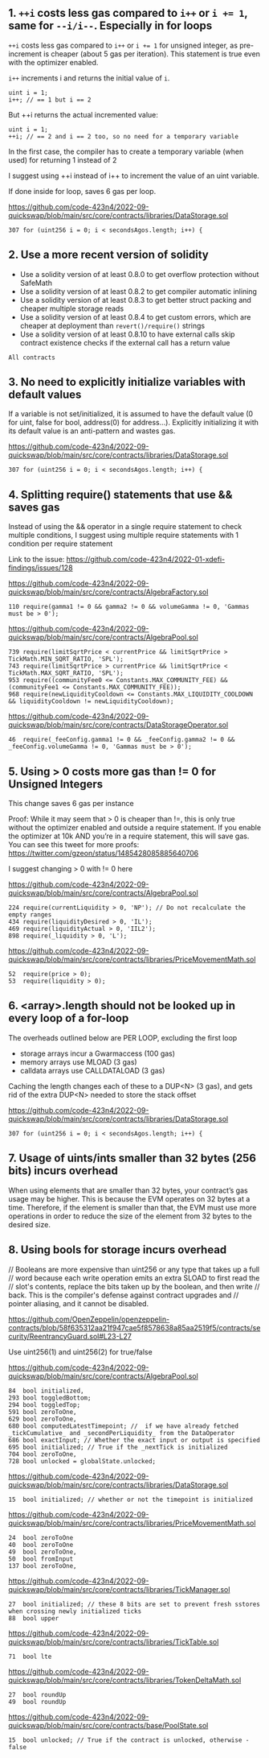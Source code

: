 ## 1. `++i` costs less gas compared to `i++` or `i += 1`, same for `--i/i--`. Especially in for loops

`++i` costs less gas compared to `i++` or `i += 1` for unsigned integer, as pre-increment is cheaper (about 5 gas per iteration). This statement is true even with the optimizer enabled.

`i++` increments i and returns the initial value of `i`.

```
uint i = 1;  
i++; // == 1 but i == 2
```
But ++i returns the actual incremented value:
```
uint i = 1;  
++i; // == 2 and i == 2 too, so no need for a temporary variable  
```
In the first case, the compiler has to create a temporary variable (when used) for returning 1 instead of 2

I suggest using ++i instead of i++ to increment the value of an uint variable.

If done inside for loop, saves 6 gas per loop.

https://github.com/code-423n4/2022-09-quickswap/blob/main/src/core/contracts/libraries/DataStorage.sol
```
307	for (uint256 i = 0; i < secondsAgos.length; i++) {
```

## 2. Use a more recent version of solidity

- Use a solidity version of at least 0.8.0 to get overflow protection without SafeMath  
- Use a solidity version of at least 0.8.2 to get compiler automatic inlining  
- Use a solidity version of at least 0.8.3 to get better struct packing and cheaper multiple storage reads  
- Use a solidity version of at least 0.8.4 to get custom errors, which are cheaper at deployment than `revert()/require()` strings  
- Use a solidity version of at least 0.8.10 to have external calls skip contract existence checks if the external call has a return value

```
All contracts
```
## 3. No need to explicitly initialize variables with default values

If a variable is not set/initialized, it is assumed to have the default value (0 for uint, false for bool, address(0) for address…). Explicitly initializing it with its default value is an anti-pattern and wastes gas.


https://github.com/code-423n4/2022-09-quickswap/blob/main/src/core/contracts/libraries/DataStorage.sol
```
307	for (uint256 i = 0; i < secondsAgos.length; i++) {
```

## 4. Splitting require() statements that use && saves gas


Instead of using the && operator in a single require statement to check multiple conditions, I suggest using multiple require statements with 1 condition per require statement

Link to the issue: https://github.com/code-423n4/2022-01-xdefi-findings/issues/128

https://github.com/code-423n4/2022-09-quickswap/blob/main/src/core/contracts/AlgebraFactory.sol
```
110	require(gamma1 != 0 && gamma2 != 0 && volumeGamma != 0, 'Gammas must be > 0');
```
https://github.com/code-423n4/2022-09-quickswap/blob/main/src/core/contracts/AlgebraPool.sol
```
739	require(limitSqrtPrice < currentPrice && limitSqrtPrice > TickMath.MIN_SQRT_RATIO, 'SPL');
743	require(limitSqrtPrice > currentPrice && limitSqrtPrice < TickMath.MAX_SQRT_RATIO, 'SPL');
953	require((communityFee0 <= Constants.MAX_COMMUNITY_FEE) && (communityFee1 <= Constants.MAX_COMMUNITY_FEE));
968	require(newLiquidityCooldown <= Constants.MAX_LIQUIDITY_COOLDOWN && liquidityCooldown != newLiquidityCooldown);
```
https://github.com/code-423n4/2022-09-quickswap/blob/main/src/core/contracts/DataStorageOperator.sol
```
46	require(_feeConfig.gamma1 != 0 && _feeConfig.gamma2 != 0 && _feeConfig.volumeGamma != 0, 'Gammas must be > 0');
```

## 5. Using > 0 costs more gas than != 0 for Unsigned Integers

This change saves 6 gas per instance

Proof: While it may seem that > 0 is cheaper than !=, this is only true without the optimizer enabled and outside a require statement. If you enable the optimizer at 10k AND you’re in a require statement, this will save gas. You can see this tweet for more proofs: https://twitter.com/gzeon/status/1485428085885640706

I suggest changing > 0 with != 0 here

https://github.com/code-423n4/2022-09-quickswap/blob/main/src/core/contracts/AlgebraPool.sol
```
224	require(currentLiquidity > 0, 'NP'); // Do not recalculate the empty ranges
434	require(liquidityDesired > 0, 'IL');
469	require(liquidityActual > 0, 'IIL2');
898	require(_liquidity > 0, 'L');
```
https://github.com/code-423n4/2022-09-quickswap/blob/main/src/core/contracts/libraries/PriceMovementMath.sol
```
52	require(price > 0);
53	require(liquidity > 0);
```

## 6. \<array>.length should not be looked up in every loop of a for-loop

The overheads outlined below are PER LOOP, excluding the first loop

- storage arrays incur a Gwarmaccess (100 gas)
- memory arrays use MLOAD (3 gas)
- calldata arrays use CALLDATALOAD (3 gas)

Caching the length changes each of these to a DUP\<N> (3 gas), and gets rid of the extra DUP\<N> needed to store the stack offset

https://github.com/code-423n4/2022-09-quickswap/blob/main/src/core/contracts/libraries/DataStorage.sol
```
307	for (uint256 i = 0; i < secondsAgos.length; i++) {
```

## 7. Usage of uints/ints smaller than 32 bytes (256 bits) incurs overhead

When using elements that are smaller than 32 bytes, your contract’s gas usage may be higher. This is because the EVM operates on 32 bytes at a time. Therefore, if the element is smaller than that, the EVM must use more operations in order to reduce the size of the element from 32 bytes to the desired size.


## 8. Using bools for storage incurs overhead


// Booleans are more expensive than uint256 or any type that takes up a full
// word because each write operation emits an extra SLOAD to first read the
// slot's contents, replace the bits taken up by the boolean, and then write
// back. This is the compiler's defense against contract upgrades and 
// pointer aliasing, and it cannot be disabled.

https://github.com/OpenZeppelin/openzeppelin-contracts/blob/58f635312aa21f947cae5f8578638a85aa2519f5/contracts/security/ReentrancyGuard.sol#L23-L27

Use uint256(1) and uint256(2) for true/false

https://github.com/code-423n4/2022-09-quickswap/blob/main/src/core/contracts/AlgebraPool.sol
```
84	bool initialized,
293	bool toggledBottom;
294	bool toggledTop;
591	bool zeroToOne,
629	bool zeroToOne,
680	bool computedLatestTimepoint; //  if we have already fetched _tickCumulative_ and _secondPerLiquidity_ from the DataOperator
686	bool exactInput; // Whether the exact input or output is specified
695	bool initialized; // True if the _nextTick is initialized
704	bool zeroToOne,
728	bool unlocked = globalState.unlocked;
```
https://github.com/code-423n4/2022-09-quickswap/blob/main/src/core/contracts/libraries/DataStorage.sol
```
15	bool initialized; // whether or not the timepoint is initialized
```
https://github.com/code-423n4/2022-09-quickswap/blob/main/src/core/contracts/libraries/PriceMovementMath.sol
```
24	bool zeroToOne
40	bool zeroToOne
49	bool zeroToOne,
50	bool fromInput
137	bool zeroToOne,
```
https://github.com/code-423n4/2022-09-quickswap/blob/main/src/core/contracts/libraries/TickManager.sol
```
27	bool initialized; // these 8 bits are set to prevent fresh sstores when crossing newly initialized ticks
88	bool upper
```
https://github.com/code-423n4/2022-09-quickswap/blob/main/src/core/contracts/libraries/TickTable.sol
```
71	bool lte
```
https://github.com/code-423n4/2022-09-quickswap/blob/main/src/core/contracts/libraries/TokenDeltaMath.sol
```
27	bool roundUp
49	bool roundUp
```
https://github.com/code-423n4/2022-09-quickswap/blob/main/src/core/contracts/base/PoolState.sol
```
15	bool unlocked; // True if the contract is unlocked, otherwise - false
```









